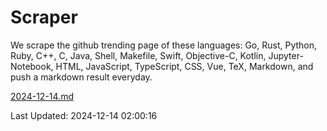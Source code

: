 # Scraper

We scrape the github trending page of these languages: Go, Rust, Python, Ruby, C++, C, Java, Shell, Makefile, Swift, Objective-C, Kotlin, Jupyter-Notebook, HTML, JavaScript, TypeScript, CSS, Vue, TeX, Markdown, and push a markdown result everyday.

[2024-12-14.md](https://github.com/cumthxy/github-trending-backup/blob/master/2024-12-14.md)

Last Updated: 2024-12-14 02:00:16